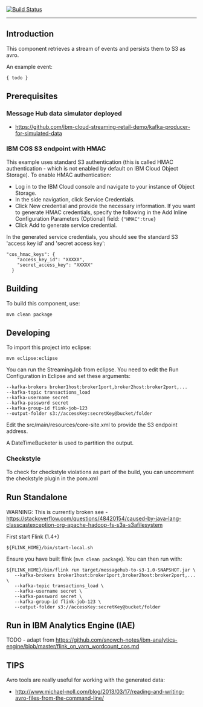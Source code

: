 [![Build Status](https://travis-ci.org/ibm-cloud-streaming-retail-demo/flink-on-iae-messagehub-to-s3.svg?branch=master)](https://travis-ci.org/ibm-cloud-streaming-retail-demo/flink-on-iae-messagehub-to-s3)

----

## Introduction

This component retrieves a stream of events and persists them to S3 as avro.

An example event:

```
{ todo }
```

## Prerequisites

### Message Hub data simulator deployed

- https://github.com/ibm-cloud-streaming-retail-demo/kafka-producer-for-simulated-data

### IBM COS S3 endpoint with HMAC

This example uses standard S3 authentication (this is called HMAC authentication - which is not enabled by default on IBM Cloud Object Storage).  To enable HMAC authentication:

- Log in to the IBM Cloud console and navigate to your instance of Object Storage.
- In the side navigation, click Service Credentials.
- Click New credential and provide the necessary information. If you want to generate HMAC credentials, specify the following in the Add Inline Configuration Parameters (Optional) field: `{"HMAC":true}`
- Click Add to generate service credential.

In the generated service credentials, you should see the standard S3 'access key id' and 'secret access key':

```
"cos_hmac_keys": {
    "access_key_id": "XXXXX",
    "secret_access_key": "XXXXX"
  }
```

## Building

To build this component, use:

```
mvn clean package
```

## Developing

To import this project into eclipse:

```
mvn eclipse:eclipse
```

You can run the StreamingJob from eclipse.  You need to edit the Run Configuration in Eclipse and set these arguments:

```
--kafka-brokers broker1host:broker1port,broker2host:broker2port,...
--kafka-topic transactions_load
--kafka-username secret
--kafka-password secret
--kafka-group-id flink-job-123
--output-folder s3://accessKey:secretKey@bucket/folder
```

Edit the src/main/resources/core-site.xml to provide the S3 endpoint address.

A DateTimeBucketer is used to partition the output.

### Checkstyle

To check for checkstyle violations as part of the build, you can uncomment the checkstyle plugin in the pom.xml

## Run Standalone

WARNING: This is currently broken see - https://stackoverflow.com/questions/48420154/caused-by-java-lang-classcastexception-org-apache-hadoop-fs-s3a-s3afilesystem

First start Flink (1.4+)

```
${FLINK_HOME}/bin/start-local.sh
```

Ensure you have built flink (`mvn clean package`).  You can then run with:

```
${FLINK_HOME}/bin/flink run target/messagehub-to-s3-1.0-SNAPSHOT.jar \
   --kafka-brokers broker1host:broker1port,broker2host:broker2port,... \
   --kafka-topic transactions_load \
   --kafka-username secret \
   --kafka-password secret \
   --kafka-group-id flink-job-123 \
   --output-folder s3://accessKey:secretKey@bucket/folder
```

## Run in IBM Analytics Engine (IAE)

TODO - adapt from https://github.com/snowch-notes/ibm-analytics-engine/blob/master/flink_on_yarn_wordcount_cos.md

## TIPS

Avro tools are really useful for working with the generated data:
 
 - http://www.michael-noll.com/blog/2013/03/17/reading-and-writing-avro-files-from-the-command-line/
